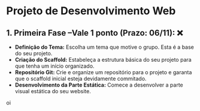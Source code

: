 <h1> Projeto de Desenvolvimento Web</h1>

<h2>1. Primeira Fase –Vale 1 ponto (Prazo: 06/11): ❌</h2>
   <ul>
   <li><b>Definição do Tema:</b> Escolha um tema que motive o grupo. Esta é a base do seu projeto.</li>
   <li><b>Criação do Scaffold:</b> Estabeleça a estrutura básica do seu projeto para que tenha um início organizado.</li>
   <li><b>Repositório Git:</b> Crie e organize um repositório para o projeto e garanta que o scaffold inicial esteja devidamente commitado.</li>
   <li><b>Desenvolvimento da Parte Estática:</b> Comece a desenvolver a parte visual estática do seu website.</li>
</ul>
oi
